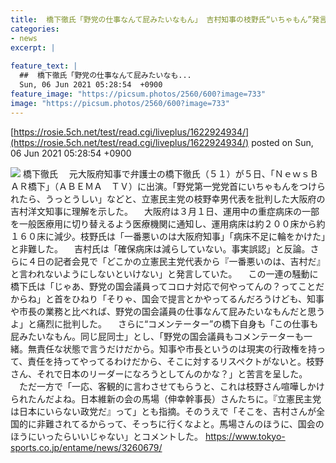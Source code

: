 ```yaml
---
title:  橋下徹氏「野党の仕事なんて屁みたいなもん」 吉村知事の枝野氏“いちゃもん”発言に理解  
categories:
- news
excerpt: |
  
feature_text: |
  ##  橋下徹氏「野党の仕事なんて屁みたいなも...
  Sun, 06 Jun 2021 05:28:54  +0900
feature_image: "https://picsum.photos/2560/600?image=733"
image: "https://picsum.photos/2560/600?image=733"
---
```


[https://rosie.5ch.net/test/read.cgi/liveplus/1622924934/](https://rosie.5ch.net/test/read.cgi/liveplus/1622924934/)
posted on Sun, 06 Jun 2021 05:28:54  +0900

<!--more-->

![](https://img.tokyo-sports.co.jp/wp-content/uploads/2021/06/f0a5a3292004033762cdec289ae9089f-405x450.jpg) 橋下徹氏 　元大阪府知事で弁護士の橋下徹氏（５１）が５日、「ＮｅｗｓＢＡＲ橋下」（ＡＢＥＭＡ　ＴＶ）に出演。「野党第一党党首にいちゃもんをつけられたら、うっとうしい」などと、立憲民主党の枝野幸男代表を批判した大阪府の吉村洋文知事に理解を示した。 　大阪府は３月１日、運用中の重症病床の一部を一般医療用に切り替えるよう医療機関に通知し、運用病床は約２００床から約１６０床に減少。枝野氏は「一番悪いのは大阪府知事」「病床不足に輪をかけた」と非難した。 　吉村氏は「確保病床は減らしていない。事実誤認」と反論。さらに４日の記者会見で「どこかの立憲民主党代表から『一番悪いのは、吉村だ』と言われないようにしないといけない」と発言していた。 　この一連の騒動に橋下氏は「じゃあ、野党の国会議員ってコロナ対応で何やってんの？ってことだからね」と首をひねり「そりゃ、国会で提言とかやってるんだろうけども、知事や市長の業務と比べれば、野党の国会議員の仕事なんて屁みたいなもんだと思うよ」と痛烈に批判した。 　さらに“コメンテーター”の橋下自身も「この仕事も屁みたいなもん。同じ屁同士」とし、「野党の国会議員もコメンテーターも一緒。無責任な状態で言うだけだから。知事や市長というのは現実の行政権を持って、責任を持ってやってるわけだから、そこに対するリスペクトがないと。枝野さん、それで日本のリーダーになろうとしてんのかな？」と苦言を呈した。 　ただ一方で「一応、客観的に言わさせてもらうと、これは枝野さん喧嘩しかけられたんだよね。日本維新の会の馬場（伸幸幹事長）さんたちに。『立憲民主党は日本にいらない政党だ』って」とも指摘。そのうえで「そこを、吉村さんが全国的に非難されてるからって、そっちに行くなよと。馬場さんのほうに、国会のほうにいったらいいじゃない」とコメントした。 https://www.tokyo-sports.co.jp/entame/news/3260679/
